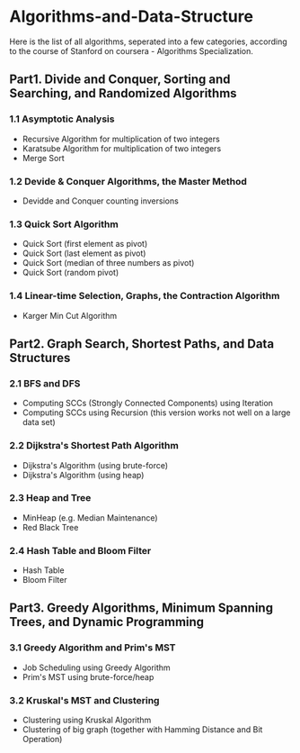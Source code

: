 # Algorithms-and-Data-Structure  
Here is the list of all algorithms, seperated into a few categories, according to the course of Stanford on coursera - Algorithms Specialization.

## Part1. Divide and Conquer, Sorting and Searching, and Randomized Algorithms

### 1.1 Asymptotic Analysis  
- Recursive Algorithm for multiplication of two integers  
- Karatsube Algorithm for multiplication of two integers  
- Merge Sort  

### 1.2 Devide & Conquer Algorithms, the Master Method  
- Devidde and Conquer counting inversions  

### 1.3 Quick Sort Algorithm  
- Quick Sort (first element as pivot)  
- Quick Sort (last element as pivot)  
- Quick Sort (median of three numbers as pivot)  
- Quick Sort (random pivot)  

### 1.4 Linear-time Selection, Graphs, the Contraction Algorithm  
- Karger Min Cut Algorithm  

## Part2. Graph Search, Shortest Paths, and Data Structures

### 2.1 BFS and DFS
- Computing SCCs (Strongly Connected Components) using Iteration
- Computing SCCs using Recursion (this version works not well on a large data set)

### 2.2 Dijkstra's Shortest Path Algorithm
- Dijkstra's Algorithm (using brute-force)
- Dijkstra's Algorithm (using heap)

### 2.3 Heap and Tree
- MinHeap (e.g. Median Maintenance)
- Red Black Tree

### 2.4 Hash Table and Bloom Filter
- Hash Table
- Bloom Filter

## Part3. Greedy Algorithms, Minimum Spanning Trees, and Dynamic Programming

### 3.1 Greedy Algorithm and Prim's MST
- Job Scheduling using Greedy Algorithm
- Prim's MST using brute-force/heap

### 3.2 Kruskal's MST and Clustering
- Clustering using Kruskal Algorithm
- Clustering of big graph (together with Hamming Distance and Bit Operation)
